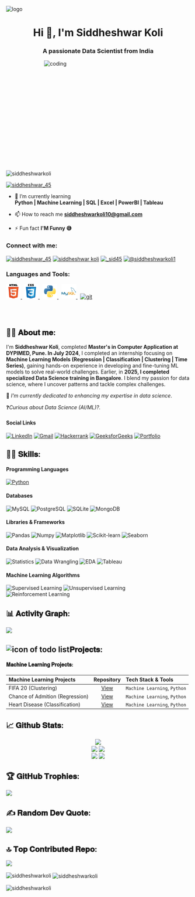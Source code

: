 ![logo](https://github.com/siddheshwarkoli/siddheshwarkoli/blob/main/Siddheshwar%20koli%20(1).png)
<h1 align="center">Hi 👋, I'm Siddheshwar Koli</h1>
<h3 align="center">A passionate Data Scientist from India</h3>
<img align="right" alt="coding" height="300" width="400" src="https://user-images.githubusercontent.com/74038190/219923823-bf1ce878-c6b8-4faa-be07-93e6b1006521.gif">
<p align="left"> <img src="https://komarev.com/ghpvc/?username=siddheshwarkoli&label=Profile%20views&color=0e75b6&style=flat" alt="siddheshwarkoli" /> </p>
<p align="left"> <a href="https://twitter.com/siddheshwar_45" target="blank"><img src="https://img.shields.io/twitter/follow/siddheshwar_45?logo=twitter&style=for-the-badge" alt="siddheshwar_45" /></a> </p>


- 🌱 I’m currently learning <br>**Python | Machine Learning | SQL | Excel | PowerBI | Tableau**

- 📫 How to reach me **siddheshwarkoli10@gmail.com**

- ⚡ Fun fact **I'M Funny 😅**

<h3 align="left">Connect with me:</h3>
<p align="left">
<a href="https://twitter.com/siddheshwar_45" target="blank"><img align="center" src="https://raw.githubusercontent.com/rahuldkjain/github-profile-readme-generator/master/src/images/icons/Social/twitter.svg" alt="siddheshwar_45" height="30" width="40" /></a>
<a href="https://linkedin.com/in/siddheshwar koli" target="blank"><img align="center" src="https://raw.githubusercontent.com/rahuldkjain/github-profile-readme-generator/master/src/images/icons/Social/linked-in-alt.svg" alt="siddheshwar koli" height="30" width="40" /></a>
<a href="https://instagram.com/_sid45" target="blank"><img align="center" src="https://raw.githubusercontent.com/rahuldkjain/github-profile-readme-generator/master/src/images/icons/Social/instagram.svg" alt="_sid45" height="30" width="40" /></a> <a href="https://www.hackerrank.com/@siddheshwarkoli1" target="blank"><img align="center" src="https://raw.githubusercontent.com/rahuldkjain/github-profile-readme-generator/master/src/images/icons/Social/hackerrank.svg" alt="@siddheshwarkoli1" height="30" width="40" /></a>
</p>

<h3 align="left">Languages and Tools:</h3>
<p align="left"> 
<a href="https://www.w3.org/html/" target="_blank" rel="noreferrer"> <img src="https://raw.githubusercontent.com/devicons/devicon/master/icons/html5/html5-original-wordmark.svg" alt="html5" width="40" height="40"/>&nbsp;</a> <a href="https://www.w3schools.com/css/" target="_blank" rel="noreferrer"> <img src="https://raw.githubusercontent.com/devicons/devicon/master/icons/css3/css3-original-wordmark.svg" alt="css3" width="40" height="40"/> </a> &nbsp; <a href="https://www.python.org" target="_blank" rel="noreferrer"> <img src="https://raw.githubusercontent.com/devicons/devicon/master/icons/python/python-original.svg" alt="python" width="40" height="40"/> </a> &nbsp; <a href="https://www.mysql.com/" target="_blank" rel="noreferrer"> <img src="https://raw.githubusercontent.com/devicons/devicon/master/icons/mysql/mysql-original-wordmark.svg" alt="mysql" width="40" height="40"/> </a>  &nbsp; <a href="https://git-scm.com/" target="_blank" rel="noreferrer"> <img src="https://www.vectorlogo.zone/logos/git-scm/git-scm-icon.svg" alt="git" width="40" height="40"/> </a> </p>

<br></br>
## 🙋‍♂️  𝐀𝐛𝐨𝐮𝐭 𝐦𝐞: 

I'm **Siddheshwar Koli**, completed **Master's in Computer Application at DYPIMED, Pune. In July 2024**, I completed an internship focusing on **Machine Learning Models (Regression | Classification | Clustering | Time Series)**, gaining hands-on experience in developing and fine-tuning ML models to solve real-world challenges. Earlier, in **2025, I completed specialized Data Science training in Bangalore**. I blend my passion for data science, where I uncover patterns and tackle complex challenges.


📝 *I'm currently dedicated to enhancing my expertise in data science*.

❓*Curious about Data Science (AI/ML)?.*

#### Social Links

[![LinkedIn](https://img.shields.io/badge/LinkedIn-00818e?style=for-the-badge&logo=linkedin&logoColor=white)](https://www.linkedin.com/in/siddheshwar-koli/)
[![Gmail](https://img.shields.io/badge/Gmail-f1c175?style=for-the-badge&logo=gmail&logoColor=white)](mailto:siddheshwarkoli10@gmail.com)
[![Hackerrank](https://img.shields.io/badge/HackerRank-f1c175?style=for-the-badge&logo=hackerrank&logoColor=white)](https://www.hackerrank.com/profile/siddheshwarkoli1)
[![GeeksforGeeks](https://img.shields.io/badge/GeeksforGeeks-f1c175?style=for-the-badge&logo=geeksforgeeks&logoColor=white)](https://www.geeksforgeeks.org/user/siddheshwar_koli/)
[![Portfolio](https://img.shields.io/badge/Portfolio-00818e?style=for-the-badge&logo=linkedin&logoColor=white)](https://siddheshkoli.netlify.app/)

## 👩‍💻 𝐒𝐤𝐢𝐥𝐥𝐬:

#### Programming Languages 

[![Python](https://img.shields.io/badge/Python-00818e?style=for-the-badge&logo=Python&logoColor=white)](https://www.python.org/)


#### Databases 
![MySQL](https://img.shields.io/badge/MySQL-00818e?style=for-the-badge&logo=mysql&logoColor=white)
![PostgreSQL](https://img.shields.io/badge/PostgreSQL-f1c175?style=for-the-badge&logo=postgresql&logoColor=white)
![SQLite](https://img.shields.io/badge/SQLite-00818e?style=for-the-badge&logo=sqlite&logoColor=white)
![MongoDB](https://img.shields.io/badge/MongoDB-f1c175?style=for-the-badge&logo=MongoDB&logoColor=white)


#### Libraries & Frameworks
![Pandas](https://img.shields.io/badge/Pandas-00818e?style=for-the-badge&logo=Pandas&logoColor=white)
![Numpy](https://img.shields.io/badge/Numpy-f1c175?style=for-the-badge&logo=Numpy&logoColor=white)
![Matplotlib](https://img.shields.io/badge/Matplotlib-00818e?style=for-the-badge&logo=Matplotlib&logoColor=white)
![Scikit-learn](https://img.shields.io/badge/Scikitlearn-f1c175?style=for-the-badge&logo=Scikitlearn&logoColor=white)
![Seaborn](https://img.shields.io/badge/Seaborn-f1c175?style=for-the-badge&logo=Seaborn&logoColor=white)


#### Data Analysis & Visualization 
![Statistics](https://img.shields.io/badge/Statistics-00818e?style=for-the-badge&logo=visual%20studio%20code&logoColor=white)
![Data Wrangling](https://img.shields.io/badge/Data%20Wrangling-f1c175?style=for-the-badge&logo=Data%20Wrangling&logoColor=white)
![EDA](https://img.shields.io/badge/EDA-00818e?style=for-the-badge&logo=Colab&logoColor=white)
![Tableau](https://img.shields.io/badge/Tableau-f1c175?style=for-the-badge&logo=Tableau&logoColor=white)


#### Machine Learning Algorithms
![Supervised Learning](https://img.shields.io/badge/Supervised%20Learning-00818e?style=for-the-badge&logo=Supervised%20Learning&logoColor=white)
![Unsupervised Learning](https://img.shields.io/badge/Unsupervised%20Learning-f1c175?style=for-the-badge&logo=Unsupervised%20Learning&logoColor=white)
![Reinforcement Learning](https://img.shields.io/badge/Reinforcement%20Learning-00818e?style=for-the-badge&logo=Reinforcement%20Learning&logoColor=white)

## 📊 𝐀𝐜𝐭𝐢𝐯𝐢𝐭𝐲 𝐆𝐫𝐚𝐩𝐡:
<img src="https://github-readme-activity-graph.vercel.app/graph?username=siddheshwarkoli&bg_color=ffffff&color=000000&line=3d9bf1&point=87cefa&area=true&hide_border=true&hide_title=true" />


<!--- ------------------------------------------------------------------------------------------------------------------------------------------------------ -->
<!--- -- Projects Section ---------------------------------------------------------------------------------------------------------------------------------- -->
<!--- ------------------------------------------------------------------------------------------------------------------------------------------------------ -->

##   <img src="https://user-images.githubusercontent.com/74038190/221857969-f37e1717-1470-4fe4-abb5-88b334cf64ea.png" alt="icon of todo list" width="25" />𝐏𝐫𝐨𝐣𝐞𝐜𝐭𝐬: 

#### 𝐌𝐚𝐜𝐡𝐢𝐧𝐞 𝐋𝐞𝐚𝐫𝐧𝐢𝐧𝐠 𝐏𝐫𝐨𝐣𝐞𝐜𝐭𝐬:
| **Machine Learning Projects**                   | **Repository**   | **Tech Stack & Tools**                          |
|:-------------------------------|:----------------:|:-----------------------------------------------|
| FIFA 20 (Clustering)             | [View](https://github.com/siddheshwarkoli/Fifa-20-Machine-Learning-Clustering-)           | `Machine Learning`, `Python`                   |
| Chance of Admition (Regression)            | [View](https://github.com/siddheshwarkoli/Chances-Of-Admission-Regression)           | `Machine Learning`, `Python`                   |
| Heart Disease (Classification)             | [View](https://github.com/siddheshwarkoli/Heart-Disease-Prediction-Classification)           | `Machine Learning`, `Python`                   |





## 📈  𝐆𝐢𝐭𝐡𝐮𝐛 𝐒𝐭𝐚𝐭𝐬:
<div align="center">
<img height="180em" src="https://github-profile-summary-cards.vercel.app/api/cards/profile-details?username=siddheshwarkoli&theme=transparent" /><br>
<img height="180em" src="https://github-profile-summary-cards.vercel.app/api/cards/repos-per-language?username=siddheshwarkoli&theme=transparent"  />
<img height="180em" src="https://github-profile-summary-cards.vercel.app/api/cards/most-commit-language?username=siddheshwarkoli&theme=transparent"  /><br>
<img height="180em" src="https://github-profile-summary-cards.vercel.app/api/cards/stats?username=siddheshwarkoli&theme=transparent"/>
<img height="180em" src="https://github-profile-summary-cards.vercel.app/api/cards/productive-time?username=siddheshwarkoli&theme=transparent" />
</div>


## 🏆 𝐆𝐢𝐭𝐇𝐮𝐛 𝐓𝐫𝐨𝐩𝐡𝐢𝐞𝐬:
![](https://github-profile-trophy.vercel.app/?username=siddheshwarkoli&transparent&no-frame=true&no-bg=false&margin-w=4)

## ✍️ 𝐑𝐚𝐧𝐝𝐨𝐦 𝐃𝐞𝐯 𝐐𝐮𝐨𝐭𝐞:
![](https://quotes-github-readme.vercel.app/api?type=horizontal&theme=transparent)

## 🔝 𝐓𝐨𝐩 𝐂𝐨𝐧𝐭𝐫𝐢𝐛𝐮𝐭𝐞𝐝 𝐑𝐞𝐩𝐨:
![](https://github-contributor-stats.vercel.app/api?username=siddheshwarkoli&limit=5&transparent_bright&combine_all_yearly_contributions=true&title_color=115588&icon_color=FF6B6B)



<p><img align="left" src="https://github-readme-stats.vercel.app/api/top-langs?username=warkoli&show_icons=true&locale=en&layout=compact" alt="siddheshwarkoli" /></p>

<p>&nbsp;<img align="center" src="https://github-readme-stats.vercel.app/api?username=siddheshwarkoli&show_icons=true&locale=en" alt="siddheshwarkoli" /></p>

<p><img align="center" src="https://github-readme-streak-stats.herokuapp.com/?user=siddheshwarkoli&" alt="siddheshwarkoli" /></p>

